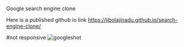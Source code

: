 Google search engine clone

Here is a published github io link
https://jibolajinadu.github.io/search-engine-clone/

#not responsive
![googleshot](https://user-images.githubusercontent.com/115420097/210111859-9422da42-421e-4c26-a853-d69400f2b1c1.JPG)
